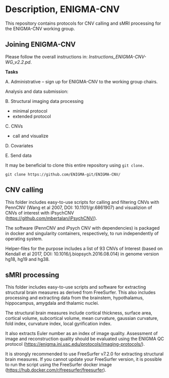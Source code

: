 # Description, ENIGMA-CNV
This repository contains protocols for CNV calling and sMRI processing for the ENIGMA-CNV working group.

## Joining ENIGMA-CNV

Please follow the overall instructions in: _Instructions_ENIGMA-CNV-WG_v2.2.pd_.

**Tasks**

A. Administrative – sign up for ENIGMA-CNV to the working group chairs.

Analysis and data submission:

B. Structural imaging data processing

- minimal protocol
- extended protocol

C. CNVs

- call and visualize

D. Covariates

E. Send data


It may be beneficial to clone this entire repository using ``git clone.``
```
git clone https://github.com/ENIGMA-git/ENIGMA-CNV/
```

## CNV calling
This folder includes easy-to-use scripts for calling and filtering CNVs with PennCNV (Wang et al 2007, DOI: 10.1101/gr.6861907) and visualizion of CNVs of interest with iPsychCNV (https://github.com/mbertalan/iPsychCNV/).

The software (PennCNV and iPsych CNV with dependencies) is packaged in docker and singularity containers, respectively, to run independently of operating system.

Helper-files for the purpose includes a list of 93 CNVs of Interest (based on Kendall et al 2017,  DOI: 10.1016/j.biopsych.2016.08.014) in genome version hg18, hg19 and hg38.

## sMRI processing
This folder includes easy-to-use scripts and software for extracting structural brain measures as derived from FreeSurfer. This also includes processing and extracting data from the brainstem, hypothalamus, hippocampus, amygdala and thalamic nuclei.

The structural brain measures include cortical thickness, surface area, cortical volume, subcortical volume, mean curvature, gaussian curvature, fold index, curvature index, local gyrification index.

It also extracts Euler number as an index of image quality. Assessment of image and reconstruction quality should be evaluated using the ENIGMA QC protocol (https://enigma.ini.usc.edu/protocols/imaging-protocols/).  

It is strongly recommended to use FreeSurfer v7.2.0 for extracting structural brain measures. If you cannot update your FreeSurfer version, it is possible to run the script using the FreeSurfer docker image (https://hub.docker.com/r/freesurfer/freesurfer).
